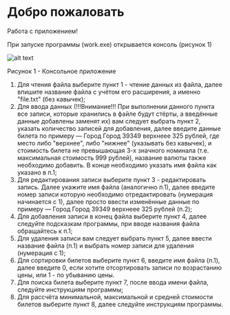 # Добро пожаловать

Работа с приложением!

При запуске программы (work.exe) открывается консоль (рисунок 1)

![alt text](https://user-images.githubusercontent.com/86164735/219132083-d546a2c9-3ba5-4267-a80b-c12aa0adf00c.png)

Рисунок 1 - Консольное приложение

1) Для чтения файла выберите пункт 1 - чтение данных из файла, далее впишите название файла с учётом его расширения, а именно "file.txt" (без кавычек);
2) Для ввода данных (!!!Внимание!!! При выполнении данного пункта все записи, которые хранились в файле будут стёрты, а введённые данные добавлены заменят их) вам следует выбрать пункт 2, указать количество записей для добавления, далее введите данные билета по примеру — Город Город 39349 верхнеее 325 рублей, где место либо "верхнее", либо "нижнее" (указывать без кавычек), и стоимость билета не превышающая 3-х значного номинала (т.е. максимальная стоимость 999 рублей), название валюты также необходимо добавить. В конце необходимо указать имя файла как указано в п.1;
3) Для редактирования записи выберите пункт 3 - редактировать запись. Далее укажите имя файла (аналогично п.1), далее введите номер записи которую необходимо отредактировать (нумерация начинается с 1), далее просто ввести изменённые данные по примеру — Город Город 39349 верхнеее 325 рублей (п.2);
4) Для добавления записи в конец файла выберите пункт 4, далее следуйте подсказкам программы, при вводе названия файла обращайтесь к п.1;
5) Для удаления записи вам следует выбрать пункт 5, далее ввести название файла (п.1) и выбрать номер записи для удаления (нумерация с 1);
6) Для сортировки билетов выберите пункт 6, введите имя файла (п.1), далее введите 0, если хотите отсортировать записи по возрастанию цены, или 1 - по убыванию цены.
7) Для поиска билета выберите пункт 7, после ввода имени файла, следуйте инструкциям программы;
8) Для рассчёта минимальной, максимальной и средней стоимости билетов выберите пункт 8, далее следуйте инструкциям программы.
